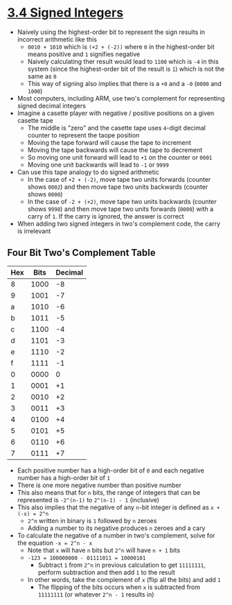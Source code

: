 # [3.4 Signed Integers](https://bob.cs.sonoma.edu/IntroCompOrg-RPi/sec-sdints.html)

* Naively using the highest-order bit to represent the sign results in incorrect arithmetic like this
  * `0010 + 1010` which is `(+2 + (-2))` where `0` in the highest-order bit means positive and `1` signifies negative
  * Naively calculating ther result would lead to `1100` which is `-4` in this system (since the highest-order bit of the result is `1`) which is not the same as `0`
  * This way of signing also implies that there is a `+0` and a `-0` (`0000` and `1000`)
* Most computers, including ARM, use two's complement for representing signed decimal integers
* Imagine a casette player with negative  / positive positions on a given casette tape
  * The middle is "zero" and the casette tape uses `4`-digit decimal counter to represent the taope position
  * Moving the tape forward will cause the tape to increment
  * Moving the tape backwards will cause the tape to decrement
  * So moving one unit forward will lead to `+1` on the counter or `0001`
  * Moving one unit backwards will lead to `-1` or `9999`
* Can use this tape analogy to do signed arithmetic
  * In the case of `+2 + (-2)`, move tape two units forwards (counter shows `0002`) and then move tape two units backwards (counter shows `0000`)
  * In the case of `-2 + (+2)`, move tape two units backwards (counter shows `9998`) and then move tape two units forwards (`0000`) with a carry of `1`. If the carry is ignored, the answer is correct
* When adding two signed integers in two's complement code, the carry is irrelevant

## Four Bit Two's Complement Table

| Hex | Bits | Decimal |
|-----|------|---------|
|8    |1000  | -8      |
|9    |1001  | -7      |
|a    |1010  | -6      |
|b    |1011  | -5      |
|c    |1100  | -4      |
|d    |1101  | -3      |
|e    |1110  | -2      |
|f    |1111  | -1      |
|0    |0000  | 0       |
|1    |0001  | +1      |
|2    |0010  | +2      |
|3    |0011  | +3      |
|4    |0100  | +4      |
|5    |0101  | +5      |
|6    |0110  | +6      |
|7    |0111  | +7      |

* Each positive number has a high-order bit of `0` and each negative number has a high-order bit of `1`
* There is one more negative number than positive number
* This also means that for `n` bits, the range of integers that can be represented is `-2^(n-1)` to `2^(n-1) - 1` (inclusive)
* This also implies that the negative of any `n`-bit integer is defined as `x + (-x) = 2^n`
  * `2^n` written in binary is `1` followed by `n` zeroes
  * Adding a number to its negative produces `n` zeroes and a cary
* To calculate the negative of a number in two's complement, solve for the equation `-x = 2^n - x`
  * Note that `x` will have `n` bits but `2^n` will have `n + 1` bits
  * `-123 = 100000000 - 01111011 = 10000101`
    * Subtract `1` from `2^n` in previous calculation to get `11111111`, perform subtraction and then add `1` to the result
  * In other words, take the complement of `x` (flip all the bits) and add `1`
    * The flipping of the bits occurs when `x` is subtracted from `11111111` (or whatever `2^n - 1` results in)
